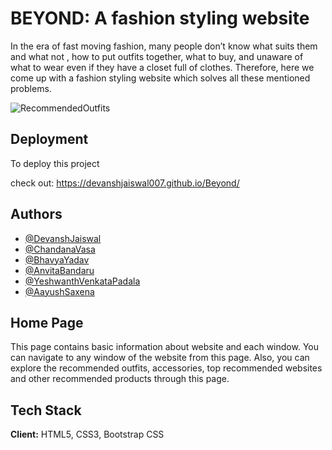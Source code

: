 
# BEYOND: A fashion styling website

In the era of fast moving fashion, many people don’t know what suits them and what not , how to put outfits together, what to buy, and unaware of what to wear even if they have a closet full of clothes. Therefore, here we come up with a fashion styling website which solves all these mentioned problems. 

![RecommendedOutfits](https://pumpsandpushups.com/wp-content/uploads/2020/09/targetfallfinds-scaled.jpg)

## Deployment

To deploy this project 


check out: 
https://devanshjaiswal007.github.io/Beyond/
## Authors

- [@DevanshJaiswal](https://github.com/DevanshJaiswal007)
- [@ChandanaVasa](https://github.com/chandana444)
- [@BhavyaYadav](https://github.com/bhavya152002)
- [@AnvitaBandaru](https://github.com/Anvitaxbandaru)
- [@YeshwanthVenkataPadala](https://github.com/yeshwanth1110)
- [@AayushSaxena](https://github.com/aayushsaxena-02)

## Home Page
This page contains basic information about website and each window. You can navigate to any window of the website from this page. Also, you can explore the recommended outfits, accessories, top recommended websites and other recommended products through this page.
 
## Tech Stack

**Client:** HTML5, CSS3, Bootstrap CSS


